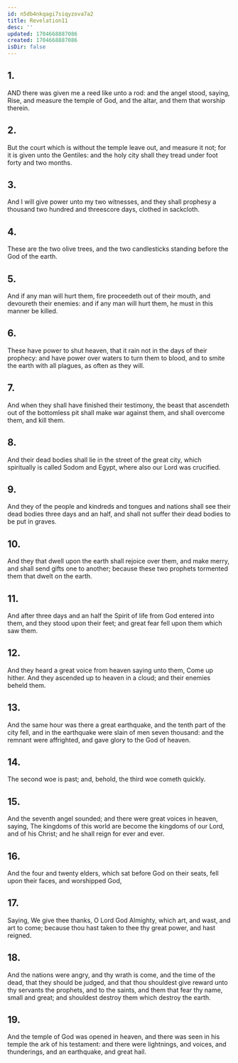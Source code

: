 ```yaml
---
id: n5db4nkqagi7siqyzova7a2
title: Revelation11
desc: ''
updated: 1704668887086
created: 1704668887086
isDir: false
---
```

## 1.
AND there was given me a reed like unto a rod: and the angel stood, saying, Rise, and measure the temple of God, and the altar, and them that worship therein.
## 2.
But the court which is without the temple leave out, and measure it not; for it is given unto the Gentiles: and the holy city shall they tread under foot forty and two months.
## 3.
And I will give power unto my two witnesses, and they shall prophesy a thousand two hundred and threescore days, clothed in sackcloth.
## 4.
These are the two olive trees, and the two candlesticks standing before the God of the earth.
## 5.
And if any man will hurt them, fire proceedeth out of their mouth, and devoureth their enemies: and if any man will hurt them, he must in this manner be killed.
## 6.
These have power to shut heaven, that it rain not in the days of their prophecy: and have power over waters to turn them to blood, and to smite the earth with all plagues, as often as they will.
## 7.
And when they shall have finished their testimony, the beast that ascendeth out of the bottomless pit shall make war against them, and shall overcome them, and kill them.
## 8.
And their dead bodies shall lie in the street of the great city, which spiritually is called Sodom and Egypt, where also our Lord was crucified.
## 9.
And they of the people and kindreds and tongues and nations shall see their dead bodies three days and an half, and shall not suffer their dead bodies to be put in graves.
## 10.
And they that dwell upon the earth shall rejoice over them, and make merry, and shall send gifts one to another; because these two prophets tormented them that dwelt on the earth.
## 11.
And after three days and an half the Spirit of life from God entered into them, and they stood upon their feet; and great fear fell upon them which saw them.
## 12.
And they heard a great voice from heaven saying unto them, Come up hither. And they ascended up to heaven in a cloud; and their enemies beheld them.
## 13.
And the same hour was there a great earthquake, and the tenth part of the city fell, and in the earthquake were slain of men seven thousand: and the remnant were affrighted, and gave glory to the God of heaven.
## 14.
The second woe is past; and, behold, the third woe cometh quickly.
## 15.
And the seventh angel sounded; and there were great voices in heaven, saying, The kingdoms of this world are become the kingdoms of our Lord, and of his Christ; and he shall reign for ever and ever.
## 16.
And the four and twenty elders, which sat before God on their seats, fell upon their faces, and worshipped God,
## 17.
Saying, We give thee thanks, O Lord God Almighty, which art, and wast, and art to come; because thou hast taken to thee thy great power, and hast reigned.
## 18.
And the nations were angry, and thy wrath is come, and the time of the dead, that they should be judged, and that thou shouldest give reward unto thy servants the prophets, and to the saints, and them that fear thy name, small and great; and shouldest destroy them which destroy the earth.
## 19.
And the temple of God was opened in heaven, and there was seen in his temple the ark of his testament: and there were lightnings, and voices, and thunderings, and an earthquake, and great hail.
